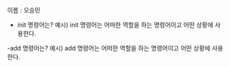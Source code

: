 이름 : 오승민
- init 명령어는?
예시) init 명령어는 어떠한 역할을 하는 명령어이고 
어떤 상황에 사용한다.

-add 명령어는?
예시) add 명령어는 어떠한 역할을 하는 명령어이고 
어떤 상황에 사용한다. 
 
